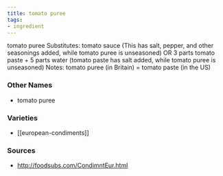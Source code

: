 ```yaml
---
title: tomato puree
tags:
- ingredient
---
```

tomato puree Substitutes: tomato sauce (This has salt, pepper, and other seasonings added, while tomato puree is unseasoned) OR 3 parts tomato paste + 5 parts water (tomato paste has salt added, while tomato puree is unseasoned) Notes: tomato puree (in Britain) = tomato paste (in the US)

### Other Names

* tomato puree

### Varieties

* [[european-condiments]]

### Sources
* http://foodsubs.com/CondimntEur.html
